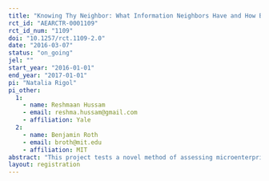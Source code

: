 ```yaml
---
title: "Knowing Thy Neighbor: What Information Neighbors Have and How Best to Elicit It"
rct_id: "AEARCTR-0001109"
rct_id_num: "1109"
doi: "10.1257/rct.1109-2.0"
date: "2016-03-07"
status: "on_going"
jel: ""
start_year: "2016-01-01"
end_year: "2017-01-01"
pi: "Natalia Rigol"
pi_other:
  1:
    - name: Reshmaan Hussam
    - email: reshma.hussam@gmail.com
    - affiliation: Yale
  2:
    - name: Benjamin Roth
    - email: broth@mit.edu
    - affiliation: MIT
abstract: "This project tests a novel method of assessing microenterprise potential by harnessing community information. We ask: can community information—knowledge that neighbors, customers, community leaders, family members, and friends hold about one another—help identify which would-be microentrepreneurs have the most growth potential? Previous studies have demonstrated that community members have information about one another’s assets. Here, we study whether community members can also predict who high-potential business owners are."
layout: registration
---
```


